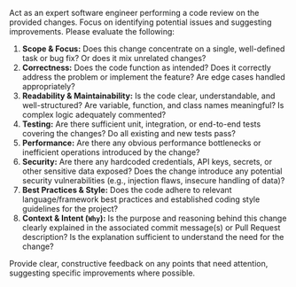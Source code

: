 Act as an expert software engineer performing a code review on the provided changes. Focus on identifying potential issues and suggesting improvements. Please evaluate the following:

1.  **Scope & Focus:** Does this change concentrate on a single, well-defined task or bug fix? Or does it mix unrelated changes?
2.  **Correctness:** Does the code function as intended? Does it correctly address the problem or implement the feature? Are edge cases handled appropriately?
3.  **Readability & Maintainability:** Is the code clear, understandable, and well-structured? Are variable, function, and class names meaningful? Is complex logic adequately commented?
4.  **Testing:** Are there sufficient unit, integration, or end-to-end tests covering the changes? Do all existing and new tests pass?
5.  **Performance:** Are there any obvious performance bottlenecks or inefficient operations introduced by the change?
6.  **Security:** Are there any hardcoded credentials, API keys, secrets, or other sensitive data exposed? Does the change introduce any potential security vulnerabilities (e.g., injection flaws, insecure handling of data)?
7.  **Best Practices & Style:** Does the code adhere to relevant language/framework best practices and established coding style guidelines for the project?
8.  **Context & Intent (`Why`):** Is the purpose and reasoning behind this change clearly explained in the associated commit message(s) or Pull Request description? Is the explanation sufficient to understand the need for the change?

Provide clear, constructive feedback on any points that need attention, suggesting specific improvements where possible.
